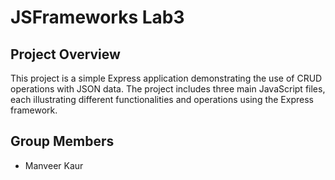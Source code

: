 # JSFrameworks Lab3

## Project Overview
This project is a simple Express application demonstrating the use of CRUD operations with JSON data. The project includes three main JavaScript files, each illustrating different functionalities and operations using the Express framework.

## Group Members
- Manveer Kaur

